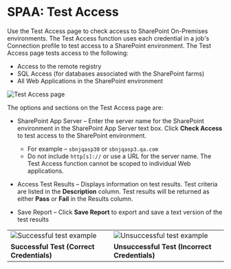 # SPAA: Test Access

Use the Test Access page to check access to SharePoint On-Premises environments. The Test Access
function uses each credential in a job's Connection profile to test access to a SharePoint
environment. The Test Access page tests access to the following:

- Access to the remote registry
- SQL Access (for databases associated with the SharePoint farms)
- All Web Applications in the SharePoint environment

![Test Access page](/img/versioned_docs/accessanalyzer_11.6/accessanalyzer/admin/datacollector/spaa/testaccess.webp)

The options and sections on the Test Access page are:

- SharePoint App Server – Enter the server name for the SharePoint environment in the SharePoint App
  Server text box. Click **Check Access** to test access to the SharePoint environment.

    - For example – `sbnjqasp30` or `sbnjqasp3.qa.com`
    - Do not include `http[s]://` or use a URL for the server name. The Test Access function cannot
      be scoped to individual Web applications.

- Access Test Results – Displays information on test results. Test criteria are listed in the
  **Description** column. Test results will be returned as either **Pass** or **Fail** in the
  Results column.
- Save Report – Click **Save Report** to export and save a text version of the test results

|                                                                                                                                          |                                                                                                                                           |
| ---------------------------------------------------------------------------------------------------------------------------------------- | ----------------------------------------------------------------------------------------------------------------------------------------- |
| ![Successful test example](/img/versioned_docs/accessanalyzer_11.6/accessanalyzer/admin/datacollector/spaa/testaccessgoodtest.webp) | ![Unsuccessful test example](/img/versioned_docs/accessanalyzer_11.6/accessanalyzer/admin/datacollector/spaa/testaccessbadtest.webp) |
| **Successful Test (Correct Credentials)**                                                                                                | **Unsuccessful Test (Incorrect Credentials)**                                                                                             |
